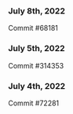 ### July 8th, 2022

Commit #68181

### July 5th, 2022

Commit #314353


### July 4th, 2022

Commit #72281
